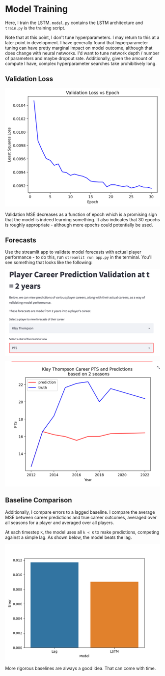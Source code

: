 # Model Training 

Here, I train the LSTM. `model.py` contains the LSTM architecture
and `train.py` is the training script. 

Note that at this point, I don't tune hyperparameters. I may 
return to this at a later point in development. I have generally
found that hyperparameter tuning can have pretty marginal impact
on model outcome, although that does change with neural networks. I'd
want to tune network depth / number of parameters and maybe dropout rate. Additionally,
given the amount of compute I have, complex hyperparameter
searches take prohibitively long. 


## Validation Loss 
![alt text](images/validation_loss.png)

Validation MSE decreases as a function of epoch which 
is a promising sign that the model is indeed learning something. 
It also indicates that 30 epochs is roughly appropriate - 
although more epochs could potentially be used.


## Forecasts

Use the streamlit app to validate model forecasts with
actual player performance - to do this, run 
`streamlit run app.py` in the terminal. You'll see something
that looks like the following:

![alt text](images/app_layout.png)

![alt text](images/klay_pts.png)


## Baseline Comparison

Additionally, I compare errors to a lagged baseline. I compare the average 
MSE between career predictions and true career 
outcomes, averaged over all seasons for a player and averaged over 
all players. 

At each timestep `K`, the model uses all `k < K` to make predictions,
competing against a simple lag. As shown below, the model 
 beats the lag. 

![alt text](images/baseline_error_comparison.png)


More rigorous baselines are always a good idea. That can come with time. 

